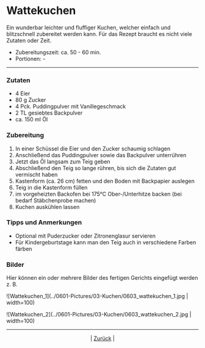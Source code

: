 # Wattekuchen

Ein wunderbar leichter und fluffiger Kuchen, welcher einfach und blitzschnell zubereitet werden kann. Für das Rezept braucht es nicht viele Zutaten oder Zeit.

- Zubereitungszeit: ca. 50 - 60 min.
- Portionen: -

------

### Zutaten

- 4 Eier
- 80 g Zucker
- 4 Pck. Puddingpulver mit Vanillegeschmack
- 2 TL gesiebtes Backpulver
- ca. 150 ml Öl

### Zubereitung

1. In einer Schüssel die Eier und den Zucker schaumig schlagen
2. Anschließend das Puddingpulver sowie das Backpulver unterrühren
3. Jetzt das Öl langsam zum Teig geben
4. Abschließend den Teig so lange rühren, bis sich die Zutaten gut vermischt haben
5. Kastenform (ca. 26 cm) fetten und den Boden mit Backpapier auslegen
6. Teig in die Kastenform füllen
7. im vorgeheizten Backofen bei 175°C Ober-/Unterhitze backen (bei bedarf Stäbchenprobe machen)
8. Kuchen auskühlen lassen

### Tipps und Anmerkungen

- Optional mit Puderzucker oder Zitronenglasur servieren
- Für Kindergeburtstage kann man den Teig auch in verschiedene Farben färben  

### Bilder

Hier können ein oder mehrere Bilder des fertigen Gerichts eingefügt werden z. B.

![Wattekuchen_1](../0601-Pictures/03-Kuchen/0603_wattekuchen_1.jpg | width=100)

![Wattekuchen_2](../0601-Pictures/03-Kuchen/0603_wattekuchen_2.jpg | width=100)

------

<p align="center">| <a href="../index.md">Zurück</a> |</p>


